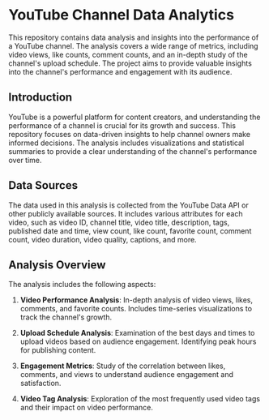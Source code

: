 # YouTube Channel Data Analytics

This repository contains data analysis and insights into the performance of a YouTube channel. The analysis covers a wide range of metrics, including video views, like counts, comment counts, and an in-depth study of the channel's upload schedule. The project aims to provide valuable insights into the channel's performance and engagement with its audience.

## Introduction

YouTube is a powerful platform for content creators, and understanding the performance of a channel is crucial for its growth and success. This repository focuses on data-driven insights to help channel owners make informed decisions. The analysis includes visualizations and statistical summaries to provide a clear understanding of the channel's performance over time.

## Data Sources

The data used in this analysis is collected from the YouTube Data API or other publicly available sources. It includes various attributes for each video, such as video ID, channel title, video title, description, tags, published date and time, view count, like count, favorite count, comment count, video duration, video quality, captions, and more.


## Analysis Overview

The analysis includes the following aspects:

1. **Video Performance Analysis**: In-depth analysis of video views, likes, comments, and favorite counts. Includes time-series visualizations to track the channel's growth.

2. **Upload Schedule Analysis**: Examination of the best days and times to upload videos based on audience engagement. Identifying peak hours for publishing content.

3. **Engagement Metrics**: Study of the correlation between likes, comments, and views to understand audience engagement and satisfaction.

4. **Video Tag Analysis**: Exploration of the most frequently used video tags and their impact on video performance.


